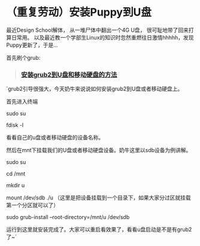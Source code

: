 # （重复劳动）安装Puppy到U盘

最近Design School解体， 从一堆尸体中翻出一个4G U盘， 很可耻地带了回来打算日常用。
以及最近教一个学部生Linux的知识时忽然重燃往日激情hhhhh，发现Puppy更新了，于是...

首先刷个grub:
> ### [安装grub2到U盘和移动硬盘的方法](https://www.nenew.net/install-grub2-u-disk-hard-disk.html)
`grub2引导很强大，今天奶牛来说说如何安装grub2到U盘或者移动硬盘上。

首先进入终端

sudo su

fdisk -l

看看自己的u盘或者移动硬盘的设备名称。

然后在mnt下挂载我们的U盘或者移动硬盘设备。奶牛这里以sdb设备为例讲解。

sudo su

cd /mnt

mkdir u

mount /dev/sdb ./u （这里是把设备挂载到一个目录下，如果大家分过区就挂载第一个分区就可以了）

sudo grub-install –root-directory=/mnt/u /dev/sdb

运行到这里就安装完成了。大家可以重启看效果了，看看u盘启动是不是有grub2了~`

